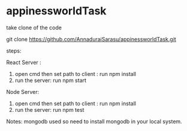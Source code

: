 # appinessworldTask

take clone of the code

git clone https://github.com/AnnaduraiSarasu/appinessworldTask.git

steps:

React Server :

1. open cmd then set path to client : run npm install
2. run the server:  run npm start

Node Server:

1. open cmd then set path to client : run npm install
2. run the server: run npm test

Notes:
    mongodb used so need to install mongodb in your local system.
